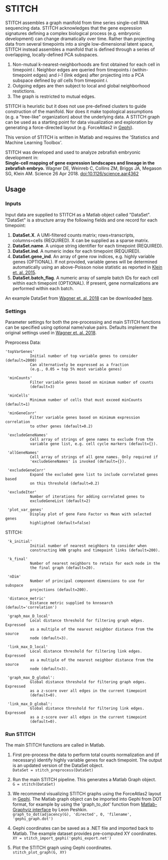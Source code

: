 STITCH
=========

STITCH assembles a graph manifold from time series single-cell RNA sequencing data.  STITCH acknowledges that the gene expression signatures defining a complex biological process (e.g. embryonic development) can change dramatically over time.  Rather than projecting data from several timepoints into a single low-dimensional latent space, STITCH instead assembles a manifold that is defined through a series of overlapping, locally-defined PCA subspaces.

1. Non-mutual k-nearest-neighborhoods are first obtained for each cell in timepoint _i_. Neighbor edges are queried from timepoints _i_ (within-timepoint edges) and _i-1_ (link edges) after projecting into a PCA subspace defined by _all_ cells from timepoint _i_.  
2. Outgoing edges are then subject to local and global neighborhood restictions.
3. The graph is restricted to mutual edges.

STITCH is heuristic but it does not use pre-defined clusters to guide construction of the manifold.  Nor does it make topological assumptions (e.g. a "tree-like" organization) about the underlying data.  A STITCH graph can be used as a starting point for data visualization and exploration by generating a force-directed layout (e.g. ForceAtlas2 in [Gephi](https://gephi.org/)).

This version of STITCH is written in Matlab and requires the 'Statistics and Machine Learning Toolbox'.

STITCH was developed and used to analyze zebrafish embryonic development in:  
**Single-cell mapping of gene expression landscapes and lineage in the zebrafish embryo.**  Wagner DE, Weinreb C, Collins ZM, Briggs JA, Megason SG, Klein AM. Science 26 Apr 2018. [doi:10.1126/science.aar4362](http://science.sciencemag.org/content/early/2018/04/25/science.aar4362)


## Usage ##

### Inputs ###
Input data are supplied to STITCH as a Matlab object called "DataSet".  "DataSet" is a structure array the following fields and one record for each timepoint:
1. **DataSet.X**. A UMI-filtered counts matrix; rows=transcripts, columns=cells (REQUIRED).  X can be supplied as a sparse matrix. 
2. **DataSet.name**. A unique string identifier for each timepoint (REQUIRED).
3. **DataSet.ind**.  A numeric index for each timepoint (REQUIRED).
4. **DataSet.gene_ind**.  An array of gene row indices, e.g. highly variable genes (OPTIONAL). If not provided, variable genes will be determined automatically using an above-Poisson noise statistic as reported in [Klein et. al. 2015](https://doi.org/10.1016/j.cell.2015.04.044).
5. **DataSet.batch_flag**. A numeric array of sample batch IDs for each cell within each timepoint (OPTIONAL). If present, gene normalizations are performed within each batch.

An example DataSet from [Wagner et. al. 2018](http://science.sciencemag.org/content/early/2018/04/25/science.aar4362) can be downloaded [here](https://kleintools.hms.harvard.edu/paper_websites/wagner_zebrafish_timecourse2018/WagnerScience2018.mat).


### Settings ###
Parameter settings for both the pre-processing and main STITCH functions can be specified using optional name/value pairs.  Defaults implement the original settings used in [Wagner et. al. 2018](http://science.sciencemag.org/content/early/2018/04/25/science.aar4362).

Preprocess Data:  

```
'topVarGenes'
           Initial number of top variable genes to consider (default=2000)
           Can alternatively be expressed as a fraction 
           (e.g., 0.05 = top 5% most variable genes)

 'minCounts'
           Filter variable genes based on minimum number of counts
           (default=3)

 'minCells'
           Minimum number of cells that must exceed minCounts (default=1)

 'minGeneCorr'
           Filter variable genes based on minimum expression correlation
           to other genes (default=0.2)

 'excludeGeneNames'
           Cell array of strings of gene names to exclude from the 
           variable gene list, e.g. cell cycle markers (default={}).

 'allGeneNames'
           Cell array of strings of all gene names. Only required if 
           'excludeGeneNames' is invoked (default={}).
           
 'excludeGeneCorr'
           Expand the excluded gene list to include correlated genes based
           on this threshold (default=0.2)

 'excludeIter'
           Number of iterations for adding correlated genes to 
           excludeGeneList (default=2)

 'plot_var_genes'
           Display plot of gene Fano Factor vs Mean with selected genes
           highlighted (default=false)
```

STITCH:  

```
 'k_initial'
           Initial number of nearest neighbors to consider when
           constructing kNN graphs and timepoint links (default=200).

 'k_final'
           Number of nearest neighbors to retain for each node in the
           the final graph (default=20).

 'nDim'
           Number of principal component dimensions to use for subspace
           projections (default=200).

 'distance_metric'
           Distance metric supplied to knnsearch (default='correlation') 

 'graph_max_D_local'
           Local distance threshold for filtering graph edges. Expressed 
           as a multiple of the nearest neighbor distance from the source 
           node (default=3).

 'link_max_D_local'
           Local distance threshold for filtering link edges. Expressed 
           as a multiple of the nearest neighbor distance from the source 
           node (default=3).

 'graph_max_D_global':
           Global distance threshold for filtering graph edges. Expressed 
           as a z-score over all edges in the current timepoint 
           (default=0).
           
 'link_max_D_global':
           Global distance threshold for filtering link edges. Expressed 
           as a z-score over all edges in the current timepoint 
           (default=0).
```


### Run STITCH ###

The main STITCH functions are called in Matlab.

1. First pre-process the data to perform total counts normalization and (if necessary) identify highly variable genes for each timepoint.  The output is an updated version of the DataSet object.  
  ```DataSet = stitch_preprocess(DataSet)```

2. Run the main STITCH pipeline.  This generates a Matlab Graph object.  
  ```G = stitch(DataSet)```

3. We recommend visualizing STITCH graphs using the ForceAtlas2 layout in [Gephi](https://gephi.org/). The Matlab graph object can be imported into Gephi from DOT format, for example by using the 'graph_to_dot' function from [Matlab-Graphviz interface](https://www.mathworks.com/matlabcentral/fileexchange/4518-matlab-graphviz-interface) by Leon Peshkin.  
  ```graph_to_dot(adjacency(G), 'directed', 0, 'filename', 'gephi_graph.dot')```

4. Gephi coordinates can be saved as a .NET file and imported back to Matlab.  The example dataset provides pre-computed XY coordinates.  
  ```XY = stitch_import_gephi('gephi_export.net')```

5. Plot the STITCH graph using Gephi coordinates.    
  ```stitch_plot_graph(G, XY)```












